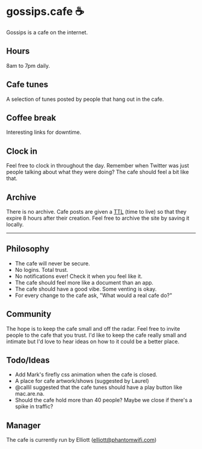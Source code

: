 # gossips.cafe ☕️

Gossips is a cafe on the internet.

## Hours
8am to 7pm daily.

## Cafe tunes
A selection of tunes posted by people that hang out in the cafe.

## Coffee break
Interesting links for downtime.

## Clock in
Feel free to clock in throughout the day. Remember when Twitter was just people talking about what they were doing? The cafe should feel a bit like that.

## Archive
There is no archive. Cafe posts are given a [TTL](https://docs.mongodb.com/manual/tutorial/expire-data/) (time to live) so that they expire 8 hours after their creation. Feel free to archive the site by saving it locally.

---

## Philosophy
- The cafe will never be secure.
- No logins. Total trust.
- No notifications ever! Check it when you feel like it.
- The cafe should feel more like a document than an app.
- The cafe should have a good vibe. Some venting is okay.
- For every change to the cafe ask, "What would a real cafe do?"

## Community
The hope is to keep the cafe small and off the radar. Feel free to invite people to the cafe that you trust. I'd like to keep the cafe really small and intimate but I'd love to hear ideas on how to it could be a better place.

## Todo/Ideas

- Add Mark's firefly css animation when the cafe is closed.
- A place for cafe artwork/shows (suggested by Laurel)
- @callil suggested that the cafe tunes should have a play button like mac.are.na.
- Should the cafe hold more than 40 people? Maybe we close if there's a spike in traffic?

## Manager
The cafe is currently run by Elliott (elliott@phantomwifi.com)



